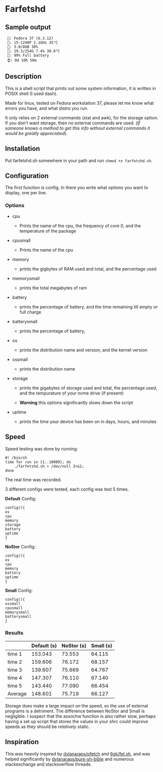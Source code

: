 # Farfetshd

## Sample output

``` 
 🐧: Fedora 37 (6.3.12)
 🧠: i5-1240P 2.1GHz 35°C
 🐏: 3.0/8GB 38%
 💾: 19.3/254G 7.4% 30.8°C
 🔋: 99% Full battery
 ⌚: 0d 10h 50m
```

## Description

This is a shell script that prints out some system information, it is written in POSIX shell (I used dash).

Made for linux, tested on Fedora workstation 37, please let me know what errors you have, and what distro you run.

It only relies on 2 external commands (stat and awk), for the storage option. If you don't want storage, then no external commands are used. (*If someone knows a method to get this info without external commands it would be greatly appreciated*).

## Installation

Put farfetshd.sh somewhere in your path and run `chmod +x farfetshd.sh`.

## Configuration 

The first function is config. In there you write what options you want to display, one per line.

### Options

* cpu

    + Prints the name of the cpu, the frequency of core 0, and the temperature of the package

* cpusmall

    + Prints the name of the cpu

* memory

    + prints the gigbytes of RAM used and total, and the percentage used

* memorysmall

    + prints the total megabytes of ram

* battery

    + prints the percentage of battery, and the time remaining till empty or full charge

* batterysmall

    + prints the percentage of battery,

* os

    + prints the distribution name and version, and the kernel version

* ossmall

    + prints the distribution name

* storage

    + prints the gigabytes of storage used and total, the percentage used, and the tempurature of your nvme drive (if present)

    + **Warning** this options significantly slows down the script 

* uptime

    + prints the time your device has been on in days, hours, and minutes

## Speed

Speed testing was done by running:

``` 
#! /bin/sh
time for run in {1..10000}; do
    ./farfetshd.sh > /dev/null 2>&1;
done
```

The real time was recorded.

3 different configs were tested, each config was test 5 times.

**Default** Config:

``` 
config(){
os
cpu
memory
storage
battery
uptime
}
```

**NoStor** Config:

``` 
config(){
os
cpu
memory
battery
uptime
}
```

**Small** Config:

``` 
config(){
ossmall
cpusmall
memorysmall
batterysmall
}
```

### Results

|         | Default (s) | NoStor (s) | Small (s) |
|---------|-------------|------------|-----------|
| time 1  | 153.043     | 73.553     | 64.115    |
| time 2  | 159.606     | 76.172     | 68.157    |
| time 3  | 139.607     | 75.669     | 64.767    |
| time 4  | 147.307     | 76.110     | 67.140    |
| time 5  | 143.440     | 77.090     | 66.454    |
| Average | 148.601     | 75.719     | 66.127    |

Storage does make a large impact on the speed, so the use of external programs is a detriment. The difference between NoStor and Small is negligible.
I suspect that the assochw function is also rather slow, perhaps having a set up script that stores the values in your shrc could improve speeds as they should be *relatively* static.

## Inspiration

This was heavily inspired by [dylanaraps/pfetch](https://github.com/dylanaraps/pfetch) and [6gk/fet.sh](https://github.com/6gk/fet.sh), and was helped significantly by [dylanaraps/pure-sh-bible](https://github.com/dylanaraps/pure-sh-bible) and numerous stackexchange and stackoverflow threads.
